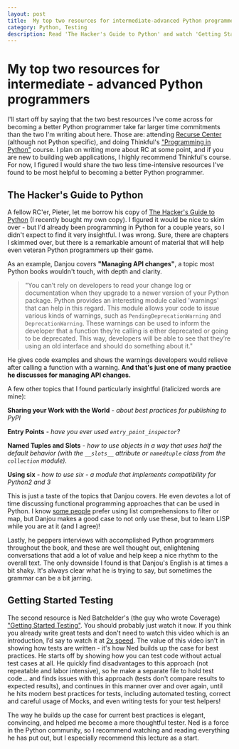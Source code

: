 ```yaml
---
layout: post
title:  My top two resources for intermediate-advanced Python programmers
category: Python, Testing
description: Read 'The Hacker's Guide to Python' and watch 'Getting Started Testing'
---
```



<!--description-->


# My top two resources for intermediate - advanced Python programmers

I'll start off by saying that the two best resources I've come across for becoming a better Python programmer take far larger time commitments than the two I'm writing about here.  Those are: attending [Recurse Center](https://www.recurse.com/) (although not Python specific), and doing Thinkful's ["Programming in Python"](https://www.thinkful.com/courses/learn-python-online/) course.  I plan on writing more about RC at some point, and if you are new to building web applications, I highly recommend Thinkful's course.  For now, I figured I would share the two less time-intensive resources I've found to be most helpful to becoming a better Python programmer.



## The Hacker's Guide to Python


A fellow RC'er, Pieter, let me borrow his copy of [The Hacker's Guide to Python](https://thehackerguidetopython.com/) (I recently bought my own copy).  I figured it would be nice to skim over - but I'd already been programming in Python for  a couple years, so I didn't expect to find it very insightful.  I was wrong.  Sure, there are chapters I skimmed over, but there is a remarkable amount of material that will help even veteran Python programmers up their game.

As an example, Danjou covers **"Managing API changes"**, a topic most Python books wouldn't touch, with depth and clarity.  

> "You can’t rely on developers to read your change log or documentation when they upgrade to a newer version of  your Python package. Python provides an interesting module called 'warnings' that can help in this regard.  This module allows your code to issue various kinds of warnings, such as `PendingDeprecationWarning` and `DeprecationWarning`.  These warnings can be used to inform the developer that a function they’re calling is either deprecated or going to be deprecated. This way, developers will be able to see that they’re using an old interface and should do something about it." 

He gives code examples and shows the warnings developers would relieve after calling a function with a warning.  __And that's just one of many practice he discusses for managing API changes.__

A few other topics that I found particularly insightful (italicized words are mine):

**Sharing your Work with the World** - *about best practices for publishing to PyPI*

**Entry Points** - *have you ever used `entry_point_inspector`?*

**Named Tuples and Slots** - *how to use objects in a way that uses half the default behavior (with the `__slots__` attribute or `namedtuple` class from the `collection` module).*

**Using six** - *how to use six - a module that implements compatibility for Python2 and 3*

This is just a taste of the topics that Danjou covers.  He even devotes a lot of time discussing functional programming approaches that can be used in Python.  I know [some people](http://www.effectivepython.com/) prefer using list comprehensions to filter or map, but Danjou makes a good case to not only use these, but to learn LISP while you are at it (and I agree)!

Lastly, he peppers interviews with accomplished Python programmers throughout the book, and these are well thought out, enlightening conversations that add a lot of value and help keep a nice rhythm to the overall text.  The only downside I found is that Danjou's English is at times a bit shaky.  It's always clear what he is trying to say, but sometimes the grammar can be a bit jarring.


## Getting Started Testing

The second resource is Ned Batchelder's (the guy who wrote Coverage) ["Getting Started Testing"](http://nedbatchelder.com/text/test0.html).  You should probably just watch it now.  If you think you already write great tests and don't need to watch this video which is an introduction, I’d say to watch it at [2x speed](https://chrome.google.com/webstore/detail/video-speed-controller/nffaoalbilbmmfgbnbgppjihopabppdk?hl=en).  The value of this video isn't in showing how tests are written - it's how Ned builds up the case for best practices.  He starts off by showing how you can test code without actual test cases at all.  He quickly find disadvantages to this approach (not repeatable and labor intensive), so he make a separate file to hold test code... and finds issues with this approach (tests don't compare results to expected results), and continues in this manner over and over again, until he hits modern best practices for tests, including automated testing, correct and careful usage of Mocks, and even writing tests for your test helpers!

The way he builds up the case for current best practices is elegant, convincing, and helped me become a more thoughtful tester.  Ned is a force in the Python community, so I recommend watching and reading everything he has put out, but I especially recommend this lecture as a start.
